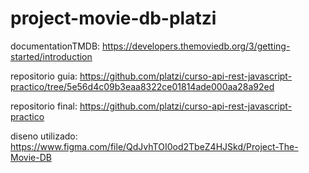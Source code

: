 # project-movie-db-platzi

documentationTMDB: https://developers.themoviedb.org/3/getting-started/introduction

repositorio guia: https://github.com/platzi/curso-api-rest-javascript-practico/tree/5e56d4c09b3eaa8322ce01814ade000aa28a92ed

repositorio final: https://github.com/platzi/curso-api-rest-javascript-practico

diseno utilizado: https://www.figma.com/file/QdJvhTOI0od2TbeZ4HJSkd/Project-The-Movie-DB